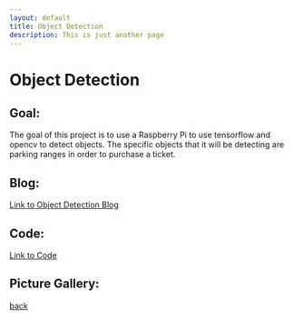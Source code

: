 ```yaml
---
layout: default
title: Object Detection
description: This is just another page
---
```


# Object Detection

## Goal:

The goal of this project is to use a Raspberry Pi to use tensorflow and opencv to detect objects. The specific objects that it will be detecting are parking ranges in order to purchase a ticket.

## Blog:

[Link to Object Detection Blog](../Blogs/object_detection.html)

## Code:

[Link to Code](https://github.com/joey101/object_detection)

## Picture Gallery:

[back](../index.html)